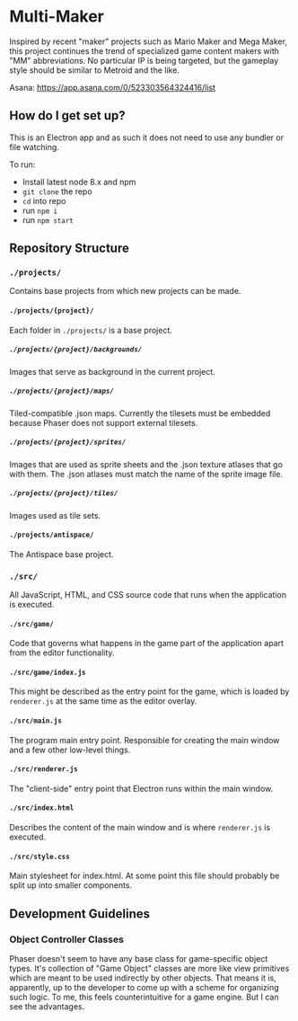 # Multi-Maker

Inspired by recent "maker" projects such as Mario Maker and Mega Maker, this project continues the trend of specialized game content makers with "MM" abbreviations. No particular IP is being targeted, but the gameplay style should be similar to Metroid and the like.

Asana: https://app.asana.com/0/523303564324416/list

## How do I get set up?

This is an Electron app and as such it does not need to use any bundler or file watching.

To run:

- Install latest node 8.x and npm
- `git clone` the repo
- `cd` into repo
- run `npm i`
- run `npm start`

## Repository Structure

### `./projects/`
Contains base projects from which new projects can be made.

#### `./projects/{project}/`
Each folder in `./projects/` is a base project.

##### `./projects/{project}/backgrounds/`
Images that serve as background in the current project.

##### `./projects/{project}/maps/`
Tiled-compatible .json maps. Currently the tilesets must be embedded because Phaser does not support external tilesets.

##### `./projects/{project}/sprites/`
Images that are used as sprite sheets and the .json texture atlases that go with them. The .json atlases must match the name of the sprite image file.

##### `./projects/{project}/tiles/`
Images used as tile sets.

#### `./projects/antispace/`
The Antispace base project.

### `./src/`
All JavaScript, HTML, and CSS source code that runs when the application is executed.

#### `./src/game/`
Code that governs what happens in the game part of the application apart from the editor functionality.

#### `./src/game/index.js`
This might be described as the entry point for the game, which is loaded by `renderer.js` at the same time as the editor overlay.

#### `./src/main.js`
The program main entry point. Responsible for creating the main window and a few other low-level things.

#### `./src/renderer.js`
The "client-side" entry point that Electron runs within the main window.

#### `./src/index.html`
Describes the content of the main window and is where `renderer.js` is executed.

#### `./src/style.css`
Main stylesheet for index.html. At some point this file should probably be split up into smaller components.

## Development Guidelines

### Object Controller Classes
Phaser doesn't seem to have any base class for game-specific object types. It's collection of "Game Object" classes are more like view primitives which are meant to be used indirectly by other objects. That means it is, apparently, up to the developer to come up with a scheme for organizing such logic. To me, this feels counterintuitive for a game engine. But I can see the advantages.